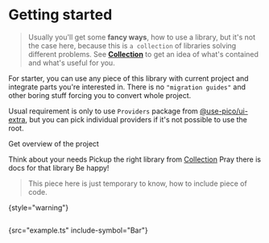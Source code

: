 # Getting started

> Usually you'll get some **fancy ways**, how to use a library, but it's not the case here, because this is `a collection` of
> libraries solving different problems. See **[Collection](Collection.md)** to get an idea of what's contained and what's useful
> for you.
>

For starter, you can use any piece of this library with current project and integrate parts you're interested in. There is no
`"migration guides"` and other boring stuff forcing you to convert whole project.

Usual requirement is only to use `Providers` package from [@use-pico/ui-extra](ui-extra.md), but you can pick individual providers
if it's not possible to use the root.

<procedure title="How to">
    <p>Get overview of the project</p>
    <step>Think about your needs</step>
    <step>Pickup the right library from <a href="Collection.md">Collection</a></step>
    <step>Pray there is docs for that library</step>
    <step>Be happy!</step>
</procedure>

> This piece here is just temporary to know, how to include piece of code.
>
{style="warning"}

```typescript
```

{src="example.ts" include-symbol="Bar"}
